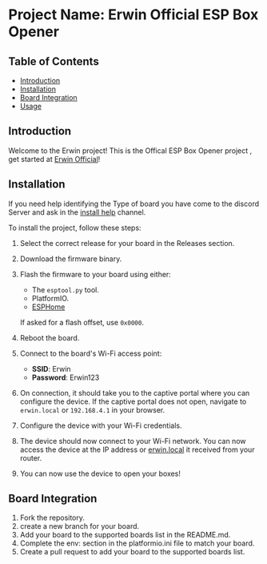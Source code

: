# Project Name: Erwin Official ESP Box Opener

## Table of Contents

- [Introduction](#introduction)
- [Installation](#installation)
- [Board Integration](#board-integration)
- [Usage](#usage)

## Introduction

Welcome to the Erwin project! This is the Offical ESP Box Opener project , get started at [Erwin Official](https://erwin.lol)!

## Installation

If you need help identifying the Type of board you have come to the discord Server and ask in the [install help](https://discord.com/channels/1276185861414977606/1290662713067962390) channel.

To install the project, follow these steps:

1. Select the correct release for your board in the Releases section.
2. Download the firmware binary.
3. Flash the firmware to your board using either:

   - The `esptool.py` tool.
   - PlatformIO.
   - [ESPHome](https://web.esphome.io/)

   If asked for a flash offset, use `0x0000`.

4. Reboot the board.
5. Connect to the board's Wi-Fi access point:
   - **SSID**: Erwin
   - **Password**: Erwin123
6. On connection, it should take you to the captive portal where you can configure the device. If the captive portal does not open, navigate to `erwin.local` or `192.168.4.1` in your browser.
7. Configure the device with your Wi-Fi credentials.
8. The device should now connect to your Wi-Fi network. You can now access the device at the IP address or [erwin.local](http://erwin.local) it received from your router.
9. You can now use the device to open your boxes!

## Board Integration

1. Fork the repository.
2. create a new branch for your board.
3. Add your board to the supported boards list in the README.md.
4. Complete the env: section in the platformio.ini file to match your board.
5. Create a pull request to add your board to the supported boards list.
